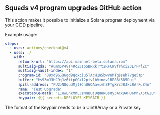 ## Squads v4 program upgrades GitHub action

This action makes it possible to initialize a Solana program deployment via your CICD pipeline.

Example usage:

```yml
steps:
  - uses: actions/checkout@v4
  - uses: ./
    with:
      network-url: "https://api.mainnet-beta.solana.com"
      multisig-pda: "Aumm6P4VT4RcZUspSBRRkTYt2RFCWVfUhci23LrFNfZC"
      multisig-vault-index: "1"
      program-id: "89xd9GGQ6gd9qcxciu5TAcH1WSbwVuMTgDseh7Vge5tp"
      buffer: "Hs93mJ3HC9qJz6ttpGGk12piv1bVxndv1RE86t585Duj"
      spill-address: "FU2pN8qudMjtBCnU6QAavsvhZFTgXrdJ8JkLRArRuZ4n"
      name: "Test Upgrade"
      executable-data: "ELWwLnkMhEBsMuBUjDqHuN8sdy3AxxDAHU6MhVX5tG2U"
      keypair: ${{ secrets.DEPLOYER_KEYPAIR }}
```

The format of the Keypair needs to be a Uint8Array or a Private key.
